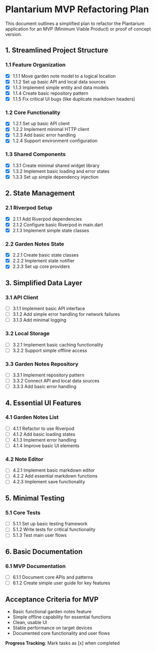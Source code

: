 # Plantarium MVP Refactoring Plan

This document outlines a simplified plan to refactor the Plantarium application for an MVP (Minimum Viable Product) or proof of concept version.

## 1. Streamlined Project Structure

### 1.1 Feature Organization
- [x] 1.1.1 Move garden note model to a logical location
- [x] 1.1.2 Set up basic API and local data sources
- [x] 1.1.3 Implement simple entity and data models
- [x] 1.1.4 Create basic repository pattern
- [x] 1.1.5 Fix critical UI bugs (like duplicate markdown headers)

### 1.2 Core Functionality
- [x] 1.2.1 Set up basic API client
- [x] 1.2.2 Implement minimal HTTP client
- [x] 1.2.3 Add basic error handling
- [x] 1.2.4 Support environment configuration

### 1.3 Shared Components
- [x] 1.3.1 Create minimal shared widget library
- [x] 1.3.2 Implement basic loading and error states
- [x] 1.3.3 Set up simple dependency injection

## 2. State Management

### 2.1 Riverpod Setup
- [x] 2.1.1 Add Riverpod dependencies
- [x] 2.1.2 Configure basic Riverpod in main.dart
- [x] 2.1.3 Implement simple state classes

### 2.2 Garden Notes State
- [x] 2.2.1 Create basic state classes
- [x] 2.2.2 Implement state notifier
- [x] 2.2.3 Set up core providers

## 3. Simplified Data Layer

### 3.1 API Client
- [ ] 3.1.1 Implement basic API interface
- [ ] 3.1.2 Add simple error handling for network failures
- [ ] 3.1.3 Add minimal logging

### 3.2 Local Storage
- [ ] 3.2.1 Implement basic caching functionality
- [ ] 3.2.2 Support simple offline access

### 3.3 Garden Notes Repository
- [ ] 3.3.1 Implement repository pattern
- [ ] 3.3.2 Connect API and local data sources
- [ ] 3.3.3 Add basic error handling

## 4. Essential UI Features

### 4.1 Garden Notes List
- [ ] 4.1.1 Refactor to use Riverpod
- [ ] 4.1.2 Add basic loading states
- [ ] 4.1.3 Implement error handling
- [ ] 4.1.4 Improve basic UI elements

### 4.2 Note Editor
- [ ] 4.2.1 Implement basic markdown editor
- [ ] 4.2.2 Add essential markdown functions
- [ ] 4.2.3 Implement save functionality

## 5. Minimal Testing

### 5.1 Core Tests
- [ ] 5.1.1 Set up basic testing framework
- [ ] 5.1.2 Write tests for critical functionality
- [ ] 5.1.3 Test main user flows

## 6. Basic Documentation

### 6.1 MVP Documentation
- [ ] 6.1.1 Document core APIs and patterns
- [ ] 6.1.2 Create simple user guide for key features

## Acceptance Criteria for MVP

- Basic functional garden notes feature
- Simple offline capability for essential functions
- Clean, usable UI
- Stable performance on target devices
- Documented core functionality and user flows

**Progress Tracking**: Mark tasks as [x] when completed 